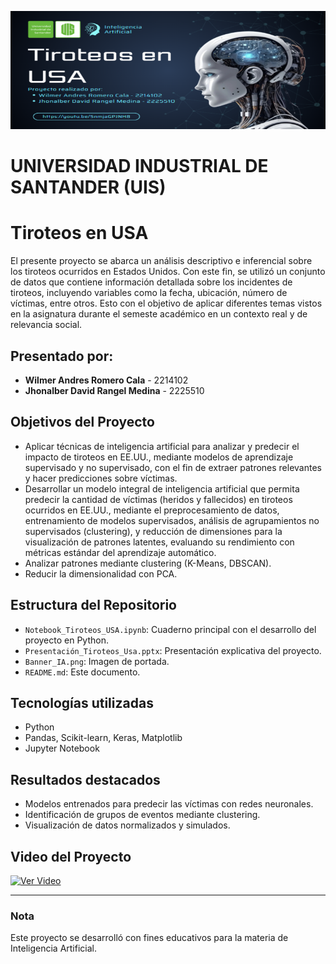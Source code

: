 ![Banner](Banner_IA.png)
# UNIVERSIDAD INDUSTRIAL DE SANTANDER (UIS)
# Tiroteos en USA 

El presente proyecto se abarca un análisis descriptivo e inferencial sobre los tiroteos ocurridos en Estados Unidos. Con este fin, se utilizó un conjunto de datos que contiene información detallada sobre los incidentes de tiroteos, incluyendo variables como la fecha, ubicación, número de víctimas, entre otros. Esto con el objetivo de aplicar diferentes temas vistos en la asignatura durante el semeste académico en un contexto real y de relevancia social.

## Presentado por:
- **Wilmer Andres Romero Cala** - 2214102  
- **Jhonalber David Rangel Medina** - 2225510  

## Objetivos del Proyecto
- Aplicar técnicas de inteligencia artificial para analizar y predecir el impacto de tiroteos en EE.UU., mediante modelos de aprendizaje supervisado y no supervisado, con el fin de extraer patrones relevantes y hacer predicciones sobre víctimas.
- Desarrollar un modelo integral de inteligencia artificial que permita predecir la cantidad de víctimas (heridos y fallecidos) en tiroteos ocurridos en EE.UU., mediante el preprocesamiento de datos, entrenamiento de modelos supervisados, análisis de agrupamientos no supervisados (clustering), y reducción de dimensiones para la visualización de patrones latentes, evaluando su rendimiento con métricas estándar del aprendizaje automático.
- Analizar patrones mediante clustering (K-Means, DBSCAN).
- Reducir la dimensionalidad con PCA.

## Estructura del Repositorio
- `Notebook_Tiroteos_USA.ipynb`: Cuaderno principal con el desarrollo del proyecto en Python.
- `Presentación_Tiroteos_Usa.pptx`: Presentación explicativa del proyecto.
- `Banner_IA.png`: Imagen de portada.
- `README.md`: Este documento.

## Tecnologías utilizadas
- Python 
- Pandas, Scikit-learn, Keras, Matplotlib
- Jupyter Notebook

## Resultados destacados
- Modelos entrenados para predecir las víctimas con redes neuronales.
- Identificación de grupos de eventos mediante clustering.
- Visualización de datos normalizados y simulados.

## Video del Proyecto
[![Ver Video](https://img.shields.io/badge/YouTube-Presentación-red?logo=youtube)](https://youtu.be/5nmjaGPJNH8)

---

### Nota
Este proyecto se desarrolló con fines educativos para la materia de Inteligencia Artificial.

